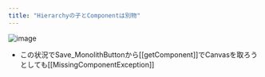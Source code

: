 ```yaml
---
title: "Hierarchyの子とComponentは別物"
---
```


![image](https://gyazo.com/42b9182d94bde0fe5c7658a6c2ed118a/thumb/1000)
- この状況でSave_MonolithButtonから[[getComponent]]でCanvasを取ろうとしても[[MissingComponentException]]
